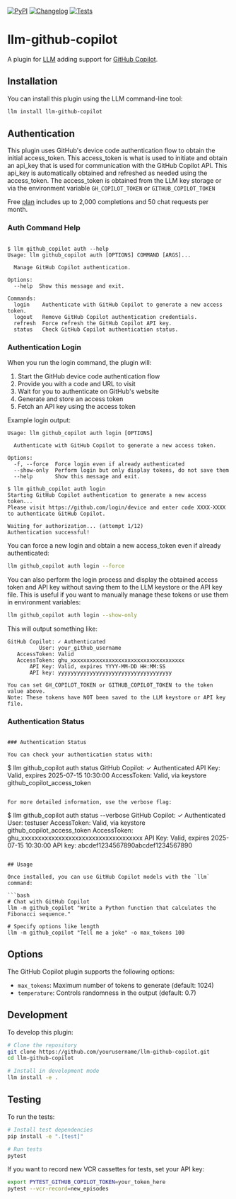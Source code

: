 
[![PyPI](https://img.shields.io/pypi/v/llm-github-copilot.svg)](https://pypi.org/project/llm-github-copilot/)
[![Changelog](https://img.shields.io/github/v/release/jmdaly/llm-github-copilot?include_prereleases&label=changelog)](https://github.com/jmdaly/llm-github-copilot/releases)
[![Tests](https://github.com/jmdaly/llm-github-copilot/actions/workflows/test.yml/badge.svg)](https://github.com/jmdaly/llm-github-copilot/actions/workflows/test.yml)

# llm-github-copilot

A plugin for [LLM](https://llm.datasette.io/) adding support for [GitHub Copilot](https://github.com/features/copilot).

## Installation

You can install this plugin using the LLM command-line tool:

```bash
llm install llm-github-copilot
```

## Authentication

This plugin uses GitHub's device code authentication flow to obtain the initial access_token.   This access_token is what is used to initiate and obtain an api_key that is used for communication with the GitHub Copilot API.  This api_key is automatically obtained and refreshed as needed using the access_token.  The access_token is obtained from the LLM key storage or via the environment variable `GH_COPILOT_TOKEN` or `GITHUB_COPILOT_TOKEN`

Free [plan](https://github.com/features/copilot#pricing) includes up to 2,000 completions and 50 chat requests per month.

### Auth Command Help

```

$ llm github_copilot auth --help
Usage: llm github_copilot auth [OPTIONS] COMMAND [ARGS]...

  Manage GitHub Copilot authentication.

Options:
  --help  Show this message and exit.

Commands:
  login    Authenticate with GitHub Copilot to generate a new access token.
  logout   Remove GitHub Copilot authentication credentials.
  refresh  Force refresh the GitHub Copilot API key.
  status   Check GitHub Copilot authentication status.

```

### Authentication Login

When you run the login command, the plugin will:

1. Start the GitHub device code authentication flow
2. Provide you with a code and URL to visit
3. Wait for you to authenticate on GitHub's website
4. Generate and store an access token
5. Fetch an API key using the access token

Example login output:

```
Usage: llm github_copilot auth login [OPTIONS]

  Authenticate with GitHub Copilot to generate a new access token.

Options:
  -f, --force  Force login even if already authenticated
  --show-only  Perform login but only display tokens, do not save them
  --help       Show this message and exit.
```

```
$ llm github_copilot auth login
Starting GitHub Copilot authentication to generate a new access token...
Please visit https://github.com/login/device and enter code XXXX-XXXX to authenticate GitHub Copilot.

Waiting for authorization... (attempt 1/12)
Authentication successful!
```

You can force a new login and obtain a new access_token even if already authenticated:

```bash
llm github_copilot auth login --force
```

You can also perform the login process and display the obtained access token and API key without saving them to the LLM keystore or the API key file. This is useful if you want to manually manage these tokens or use them in environment variables:
```bash
llm github_copilot auth login --show-only
```
This will output something like:
```
GitHub Copilot: ✓ Authenticated
          User: your_github_username
   AccessToken: Valid
   AccessToken: ghu_xxxxxxxxxxxxxxxxxxxxxxxxxxxxxxxxxxxx
       API Key: Valid, expires YYYY-MM-DD HH:MM:SS
       API key: yyyyyyyyyyyyyyyyyyyyyyyyyyyyyyyyyyyy

You can set GH_COPILOT_TOKEN or GITHUB_COPILOT_TOKEN to the token value above.
Note: These tokens have NOT been saved to the LLM keystore or API key file.
```

### Authentication Status
```

### Authentication Status

You can check your authentication status with:

```
$ llm github_copilot auth status
GitHub Copilot: ✓ Authenticated
       API Key: Valid, expires 2025-07-15 10:30:00
   AccessToken: Valid, via keystore github_copilot_access_token
```

For more detailed information, use the verbose flag:

```
$ llm github_copilot auth status --verbose
GitHub Copilot: ✓ Authenticated
          User: testuser
   AccessToken: Valid, via keystore github_copilot_access_token
   AccessToken: ghu_xxxxxxxxxxxxxxxxxxxxxxxxxxxxxxxxxxxx
       API Key: Valid, expires 2025-07-15 10:30:00
       API key: abcdef1234567890abcdef1234567890
```

## Usage

Once installed, you can use GitHub Copilot models with the `llm` command:

```bash
# Chat with GitHub Copilot
llm -m github_copilot "Write a Python function that calculates the Fibonacci sequence."

# Specify options like length
llm -m github_copilot "Tell me a joke" -o max_tokens 100
```

## Options

The GitHub Copilot plugin supports the following options:

- `max_tokens`: Maximum number of tokens to generate (default: 1024)
- `temperature`: Controls randomness in the output (default: 0.7)

## Development

To develop this plugin:

```bash
# Clone the repository
git clone https://github.com/yourusername/llm-github-copilot.git
cd llm-github-copilot

# Install in development mode
llm install -e .
```

## Testing

To run the tests:

```bash
# Install test dependencies
pip install -e ".[test]"

# Run tests
pytest
```

If you want to record new VCR cassettes for tests, set your API key:

```bash
export PYTEST_GITHUB_COPILOT_TOKEN=your_token_here
pytest --vcr-record=new_episodes
```
